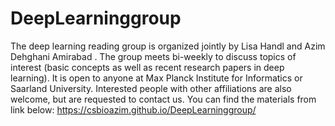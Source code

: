 # DeepLearninggroup
The deep learning reading group is organized jointly by Lisa Handl and Azim Dehghani Amirabad . The group meets bi-weekly to discuss topics of interest (basic concepts as well as recent research papers in deep learning). It is open to anyone at Max Planck Institute for Informatics or Saarland University. Interested people with other affiliations are also welcome, but are requested to contact us.
You can find the materials from link below:
https://csbioazim.github.io/DeepLearninggroup/
